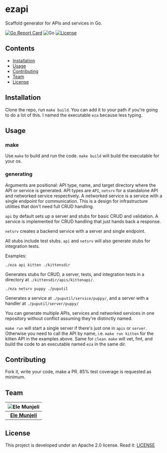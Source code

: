 # ezapi
Scaffold generator for APIs and services in Go.

[![Go Report Card](https://goreportcard.com/badge/github.com/munjeli/ezapi)](https://goreportcard.com/report/github.com/munjeli/ezapi) ![Go](https://github.com/munjeli/ezapi/workflows/Go/badge.svg) [![License](https://img.shields.io/badge/License-Apache%202.0-blue.svg)](https://opensource.org/licenses/Apache-2.0)

## Contents
- [Installation](#installation)
- [Usage](#usage)
- [Contributing](#contributing)
- [Team](#team)
- [License](#license)

## Installation
Clone the repo, run `make build`. You can add it to your path if you're going to do a lot of this. I named the executable `eza` because less typing.

## Usage
### make
Use `make` to build and run the code. 
`make build` will build the executable for your os. 

### generating 
Arguments are positional: API type, name, and target directory where the API or service is generated. API types are `API`, `netsrv` for a standalone API and networked service respectively. A networked service is a service with a single endpoint for communication. This is a design for infrastructure utilities that don't need full CRUD handling. 

`api` by default sets up a server and stubs for basic CRUD and validation. A service is implemented for CRUD handling that just hands back a response.

`netsrv` creates a backend service with a server and single endpoint. 

All stubs include test stubs. `api` and `netsrv` will also generate stubs for integration tests.

Examples:
```
./eza api kitten ./kittensdir
```
Generates stubs for CRUD, a server, tests, and integration tests in a directory at `./kittensdir/apis/kittenapi/`. 

```
./eza netsrv puppy ./puputil
```
Generates a service at `./puputil/service/puppy/`, and a server with a handler at `./puputil/server/puppy/`

You can generate multiple APIs, services and networked services in one repository without conflict assuming they're distinctly named. 

`make run` will start a single server if there's just one in `apis` or `server`. Otherwise you need to call the API by name, i.e. `make run kitten` for the kitten API in the examples above. Same for `clean`. `make` will vet, fmt, and build the code to an executable named `eza` in the same dir. 

## Contributing
Fork it, write your code, make a PR. 85% test coverage is requested as minimum. 
## Team

| ![Ele Munjeli](https://avatars3.githubusercontent.com/u/1256674?s=200&u=39055650c504feef4d1c8ee662373932d0ccd074&v=4) |
| :---: |
| <a href="https://github.com/munjeli" target="_blank">**Ele Munjeli**</a> |
## License
This project is developed under an Apache 2.0 license. Read it: [LICENSE](https://github.com/munjeli/ezapi/blob/master/LICENSE)